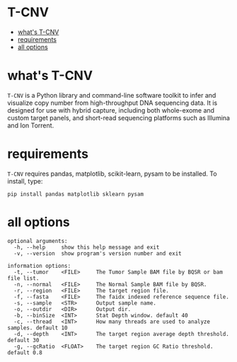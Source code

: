# T-CNV

- [what's T-CNV](#whats-t-cnv)
- [requirements](#requirements)
- [all options](#all-options)

# what's T-CNV

`T-CNV` is a Python library and command-line software toolkit to infer and visualize copy number 
from high-throughput DNA sequencing data. It is designed for use with hybrid capture, including 
both whole-exome and custom target panels, and short-read sequencing platforms such as Illumina 
and Ion Torrent.

# requirements

`T-CNV` requires pandas, matplotlib, scikit-learn, pysam to be installed. To install, type:

```
pip install pandas matplotlib sklearn pysam
```

# all options
```
optional arguments:
  -h, --help     show this help message and exit
  -v, --version  show program's version number and exit

information options:
  -t, --tumor    <FILE>     The Tumor Sample BAM file by BQSR or bam file list.
  -n, --normal   <FILE>     The Normal Sample BAM file by BQSR.
  -r, --region   <FILE>     The target region file.
  -f, --fasta    <FILE>     The faidx indexed reference sequence file.
  -s, --sample   <STR>      Output sample name.
  -o, --outdir   <DIR>      Output dir.
  -b, --binSize  <INT>      Stat Depth window. default 40
  -c, --thread   <INT>      How many threads are used to analyze samples. default 10
  -d, --depth    <INT>      The target region average depth threshold. default 30   
  -g, --gcRatio  <FLOAT>    The target region GC Ratio threshold. default 0.8
```
